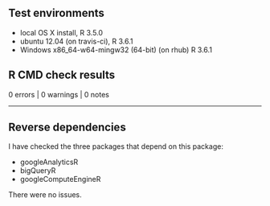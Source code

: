 ## Test environments
* local OS X install, R 3.5.0
* ubuntu 12.04 (on travis-ci), R 3.6.1
* Windows x86_64-w64-mingw32 (64-bit) (on rhub) R 3.6.1

## R CMD check results

0 errors | 0 warnings | 0 notes

---

## Reverse dependencies

I have checked the three packages that depend on this package: 

* googleAnalyticsR
* bigQueryR  
* googleComputeEngineR

There were no issues. 
